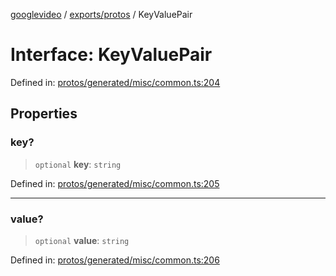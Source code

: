 [googlevideo](../../../README.md) / [exports/protos](../README.md) / KeyValuePair

# Interface: KeyValuePair

Defined in: [protos/generated/misc/common.ts:204](https://github.com/LuanRT/googlevideo/blob/cc730b4dbadc5ae882d6aa28d716e442943577fa/protos/generated/misc/common.ts#L204)

## Properties

### key?

> `optional` **key**: `string`

Defined in: [protos/generated/misc/common.ts:205](https://github.com/LuanRT/googlevideo/blob/cc730b4dbadc5ae882d6aa28d716e442943577fa/protos/generated/misc/common.ts#L205)

***

### value?

> `optional` **value**: `string`

Defined in: [protos/generated/misc/common.ts:206](https://github.com/LuanRT/googlevideo/blob/cc730b4dbadc5ae882d6aa28d716e442943577fa/protos/generated/misc/common.ts#L206)
